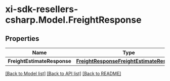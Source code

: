 # xi-sdk-resellers-csharp.Model.FreightResponse

## Properties

Name | Type | Description | Notes
------------ | ------------- | ------------- | -------------
**FreightEstimateResponse** | [**FreightResponseFreightEstimateResponse**](FreightResponseFreightEstimateResponse.md) |  | [optional] 

[[Back to Model list]](../README.md#documentation-for-models) [[Back to API list]](../README.md#documentation-for-api-endpoints) [[Back to README]](../README.md)

